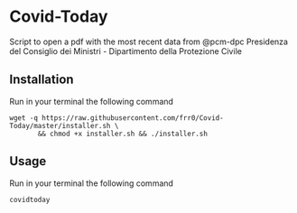 # Covid-Today

Script to open a pdf with the most recent data from  @pcm-dpc Presidenza del Consiglio dei Ministri - Dipartimento della Protezione Civile 

## Installation

Run in your terminal the following command
```
wget -q https://raw.githubusercontent.com/frr0/Covid-Today/master/installer.sh \
       && chmod +x installer.sh && ./installer.sh
```

## Usage

Run in your terminal the following command
```
covidtoday
```
